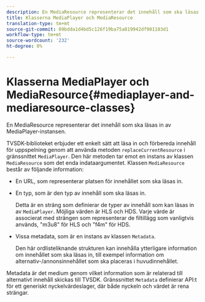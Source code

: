 ```yaml
---
description: En MediaResource representerar det innehåll som ska läsas in av MediaPlayer-instansen.
title: Klasserna MediaPlayer och MediaResource
translation-type: tm+mt
source-git-commit: 89bdda1d4bd5c126f19ba75a819942df901183d1
workflow-type: tm+mt
source-wordcount: '232'
ht-degree: 0%

---
```



# Klasserna MediaPlayer och MediaResource{#mediaplayer-and-mediaresource-classes}

En MediaResource representerar det innehåll som ska läsas in av MediaPlayer-instansen.

<!--<a id="section_B09A012C97454AF58CE2269B800D8027"></a>-->

TVSDK-biblioteket erbjuder ett enkelt sätt att läsa in och förbereda innehåll för uppspelning genom att använda metoden `replaceCurrentResource` i gränssnittet `MediaPlayer`. Den här metoden tar emot en instans av klassen `MediaResource` som det enda indataargumentet. Klassen `MediaResource` består av följande information:

* En URL, som representerar platsen för innehållet som ska läsas in.
* En typ, som är den typ av innehåll som ska läsas in.

   Detta är en sträng som definierar de typer av innehåll som kan läsas in av `MediaPlayer`. Möjliga värden är HLS och HDS. Varje värde är associerat med strängen som representerar de filtillägg som vanligtvis används, &quot;m3u8&quot; för HLS och &quot;f4m&quot; för HDS.
* Vissa metadata, som är en instans av klassen `Metadata`.

   Den här ordlisteliknande strukturen kan innehålla ytterligare information om innehållet som ska läsas in, till exempel information om alternativ-/annonsinnehållet som ska placeras i huvudinnehållet.

Metadata är det medium genom vilket information som är relaterad till alternativt innehåll skickas till TVSDK. Gränssnittet `Metadata` definierar API:t för ett generiskt nyckelvärdeslager, där både nyckeln och värdet är rena strängar.
